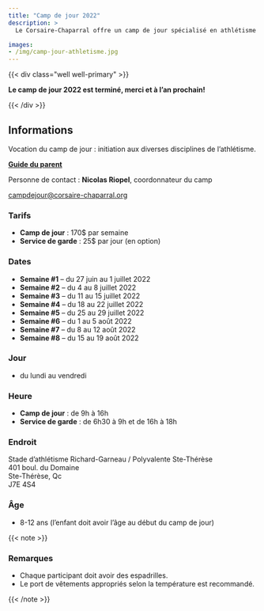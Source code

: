 ```yaml
---
title: "Camp de jour 2022"
description: >
  Le Corsaire-Chaparral offre un camp de jour spécialisé en athlétisme à l’été 2022, en partenariat avec les villes de Blainville et de Sainte-Thérèse.

images: 
- /img/camp-jour-athletisme.jpg
---
```


{{< div class="well well-primary" >}}

**Le camp de jour 2022 est terminé, merci et à l’an prochain!**

{{< /div >}}

## Informations 

Vocation du camp de jour : initiation aux diverses disciplines de l’athlétisme.

[**Guide du parent**](/docs/campdejour-guide-parent-2022.pdf)

Personne de contact : **Nicolas Riopel**, coordonnateur du camp

<campdejour@corsaire-chaparral.org>

### Tarifs

* **Camp de jour** : 170$ par semaine
* **Service de garde** : 25$ par jour (en option)

### Dates

* **Semaine #1** – du 27 juin au 1 juillet 2022
* **Semaine #2** – du 4 au 8 juillet 2022
* **Semaine #3** – du 11 au 15 juillet 2022
* **Semaine #4** – du 18 au 22 juillet 2022
* **Semaine #5** – du 25 au 29 juillet 2022
* **Semaine #6** – du 1 au 5 août 2022
* **Semaine #7** – du 8 au 12 août 2022
* **Semaine #8** – du 15 au 19 août 2022

### Jour

- du lundi au vendredi

### Heure

- **Camp de jour** : de 9h à 16h
- **Service de garde** : de 6h30 à 9h et de 16h à 18h

### Endroit

Stade d’athlétisme Richard-Garneau / Polyvalente Ste-Thérèse  
401 boul. du Domaine  
Ste-Thérèse, Qc  
J7E 4S4

### Âge

- 8-12 ans (l’enfant doit avoir l’âge au début du camp de jour)


{{< note >}}
### Remarques

- Chaque participant doit avoir des espadrilles.
- Le port de vêtements appropriés selon la température est recommandé.

{{< /note >}}

<!--
## Inscription

<a href="https://campdejour.corsaire-chaparral.org/e/1/le-camp-de-jour-2022" class="btn btn-primary btn--block" target="_blank">
Inscription au camp de jour
{{< icon "chevron-right-solid" >}}
</a>
-->
